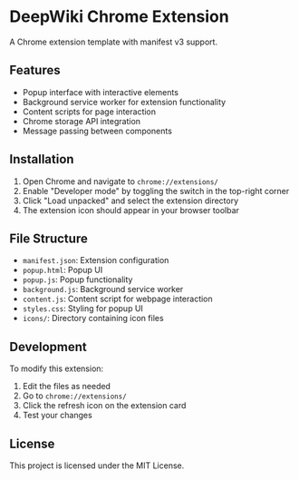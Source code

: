 # DeepWiki Chrome Extension

A Chrome extension template with manifest v3 support.

## Features

- Popup interface with interactive elements
- Background service worker for extension functionality
- Content scripts for page interaction
- Chrome storage API integration
- Message passing between components

## Installation

1. Open Chrome and navigate to `chrome://extensions/`
2. Enable "Developer mode" by toggling the switch in the top-right corner
3. Click "Load unpacked" and select the extension directory
4. The extension icon should appear in your browser toolbar

## File Structure

- `manifest.json`: Extension configuration
- `popup.html`: Popup UI
- `popup.js`: Popup functionality
- `background.js`: Background service worker
- `content.js`: Content script for webpage interaction
- `styles.css`: Styling for popup UI
- `icons/`: Directory containing icon files

## Development

To modify this extension:

1. Edit the files as needed
2. Go to `chrome://extensions/`
3. Click the refresh icon on the extension card
4. Test your changes

## License

This project is licensed under the MIT License.